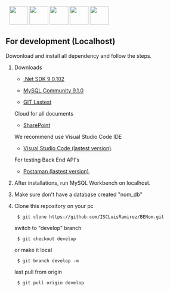 <div style="display: inline-block; padding: 0px 10px;" align="center">
    <img src="https://miro.medium.com/v2/resize:fit:1024/1*3391_Gz2SDKmo50hWvzfUg.png" width="50" height="50">
    <img src="![image](https://github.com/user-attachments/assets/df39fd4c-a8e7-46a0-8fe0-9c3c8593755d)" width="50" height="50">
    <img src="https://encrypted-tbn0.gstatic.com/images?q=tbn:ANd9GcSt0WIiLfY2fqHKOWO_jDOoHVhFU_t9QSZKEg&s" width="50" height="50">
    <img src="https://upload.wikimedia.org/wikipedia/commons/thumb/3/3f/Git_icon.svg/2048px-Git_icon.svg.png" width="50" height="50">
    <img src="https://upload.wikimedia.org/wikipedia/commons/thumb/9/9a/Visual_Studio_Code_1.35_icon.svg/2048px-Visual_Studio_Code_1.35_icon.svg.png" width="50" height="50">
</div>

## For development (Localhost)

Dowonload and install all dependency and follow the steps.

1) Downloads

    - [.Net SDK 9.0.102](https://dotnet.microsoft.com/es-es/download/dotnet/9.0)

    - [MySQL Community 9.1.0](https://downloads.mysql.com/archives/community/)

    - [GIT Lastest](https://git-scm.com/downloads)
    
    Cloud for all documents
    - [SharePoint](#)

    We recommend use Visual Studio Code IDE
    - [Visual Studio Code (lastest version)](https://code.visualstudio.com/download).

    For testing Back End API's
    - [Postaman (lastest version)](https://www.postman.com/downloads/).

2) After installations, run MySQL Workbench on localhost.

3) Make sure don't have a database created "nom_db"

3) Clone this repository on your pc

        $ git clone https://github.com/ISCLuisRamirez/BENom.git

    switch to "develop" branch 

        $ git checkout develop

    or make it local

        $ git branch develop -m

    last pull from origin

        $ git pull origin develop

